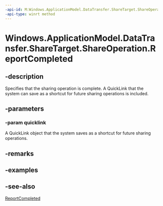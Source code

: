 ```yaml
---
-api-id: M:Windows.ApplicationModel.DataTransfer.ShareTarget.ShareOperation.ReportCompleted(Windows.ApplicationModel.DataTransfer.ShareTarget.QuickLink)
-api-type: winrt method
---
```


<!-- Method syntax
public void ReportCompleted(Windows.ApplicationModel.DataTransfer.ShareTarget.QuickLink quicklink)
-->

# Windows.ApplicationModel.DataTransfer.ShareTarget.ShareOperation.ReportCompleted

## -description
Specifies that the sharing operation is complete. A QuickLink that the system can save as a shortcut for future sharing operations is included.

## -parameters
### -param quicklink
A QuickLink object that the system saves as a shortcut for future sharing operations.

## -remarks

## -examples

## -see-also
[ReportCompleted](shareoperation_reportcompleted_1121471021.md)
